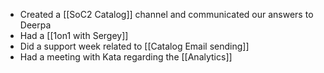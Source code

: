 * Created a [[SoC2 Catalog]] channel and communicated our answers to Deerpa
* Had a [[1on1 with Sergey]]
* Did a support week related to [[Catalog Email sending]]
* Had a meeting with Kata regarding the [[Analytics]]